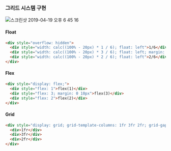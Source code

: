 ### 그리드 시스템 구현
![스크린샷 2019-04-19 오후 6 45 16](https://user-images.githubusercontent.com/17817719/56418908-714cf080-62d3-11e9-9e57-fdc5bd1e1a4f.png)

#### Float
```html
<div style="overflow: hidden">
  <div style="width: calc((100% - 20px) * 1 / 6); float: left">1/6</div>
  <div style="width: calc((100% - 20px) * 3 / 6); float: left; margin: 0 10px">3/6</div>
  <div style="width: calc((100% - 20px) * 2 / 6); float: left">2/6</div>
</div>
```
#### Flex
```html
<div style="display: flex;">
  <div style="flex: 1">flex(1)</div>
  <div style="flex: 3; margin: 0 10px">flex(3)</div>
  <div style="flex: 2">flex(2)</div>
</div>
```
#### Grid
```html
<div style="display: grid; grid-template-columns: 1fr 3fr 2fr; grid-gap: 10px">
  <div>1fr</div>
  <div>3fr</div>
  <div>2fr</div>
</div>
```
